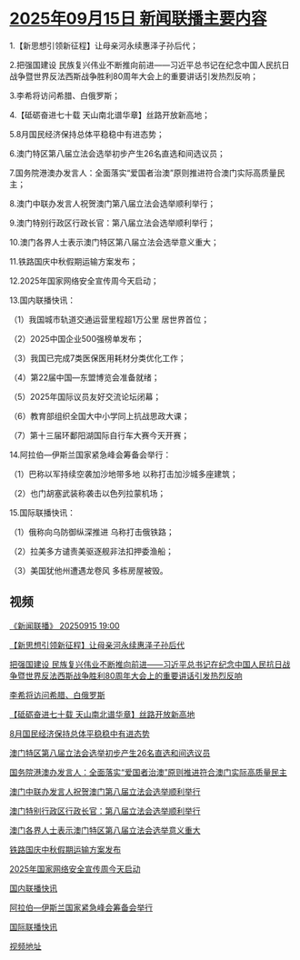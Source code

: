 # [2025年09月15日 新闻联播主要内容](https://tv.cctv.com/lm/xwlb/day/20250915.shtml)

1.【新思想引领新征程】让母亲河永续惠泽子孙后代；

2.把强国建设 民族复兴伟业不断推向前进——习近平总书记在纪念中国人民抗日战争暨世界反法西斯战争胜利80周年大会上的重要讲话引发热烈反响；

3.李希将访问希腊、白俄罗斯；

4.【砥砺奋进七十载 天山南北谱华章】丝路开放新高地；

5.8月国民经济保持总体平稳稳中有进态势；

6.澳门特区第八届立法会选举初步产生26名直选和间选议员；

7.国务院港澳办发言人：全面落实“爱国者治澳”原则推进符合澳门实际高质量民主；

8.澳门中联办发言人祝贺澳门第八届立法会选举顺利举行；

9.澳门特别行政区行政长官：第八届立法会选举顺利举行；

10.澳门各界人士表示澳门特区第八届立法会选举意义重大；

11.铁路国庆中秋假期运输方案发布；

12.2025年国家网络安全宣传周今天启动；

13.国内联播快讯：

（1）我国城市轨道交通运营里程超1万公里 居世界首位；

（2）2025中国企业500强榜单发布；

（3）我国已完成7类医保医用耗材分类优化工作；

（4）第22届中国—东盟博览会准备就绪；

（5）2025年国际议员友好交流论坛闭幕；

（6）教育部组织全国大中小学同上抗战思政大课；

（7）第十三届环鄱阳湖国际自行车大赛今天开赛；

14.阿拉伯—伊斯兰国家紧急峰会筹备会举行：

（1）巴称以军持续空袭加沙地带多地 以称打击加沙城多座建筑；

（2）也门胡塞武装称袭击以色列拉蒙机场；

15.国际联播快讯：

（1）俄称向乌防御纵深推进 乌称打击俄铁路；

（2）拉美多方谴责美驱逐舰非法扣押委渔船；

（3）美国犹他州遭遇龙卷风 多栋房屋被毁。

## 视频

[《新闻联播》 20250915 19:00](https://tv.cctv.com/2025/09/15/VIDEVWhk2NwxAZ3qCqgcqrTf250915.shtml)

[【新思想引领新征程】让母亲河永续惠泽子孙后代](https://tv.cctv.com/2025/09/15/VIDEGsOsdU7ShYXF492bRKYw250915.shtml)

[把强国建设 民族复兴伟业不断推向前进——习近平总书记在纪念中国人民抗日战争暨世界反法西斯战争胜利80周年大会上的重要讲话引发热烈反响](https://tv.cctv.com/2025/09/15/VIDEm2uzGVpxbrdaHYi1KTuN250915.shtml)

[李希将访问希腊、白俄罗斯](https://tv.cctv.com/2025/09/15/VIDE0mAqvWjxOJWx5RNNRDxb250915.shtml)

[【砥砺奋进七十载 天山南北谱华章】丝路开放新高地](https://tv.cctv.com/2025/09/15/VIDEx7OX6Cllnxpjidrd7h16250915.shtml)

[8月国民经济保持总体平稳稳中有进态势](https://tv.cctv.com/2025/09/15/VIDEGGsNvKNrdqxpFGfA59Pt250915.shtml)

[澳门特区第八届立法会选举初步产生26名直选和间选议员](https://tv.cctv.com/2025/09/15/VIDEwKFGjXbYwL50ksjup6EO250915.shtml)

[国务院港澳办发言人：全面落实“爱国者治澳”原则推进符合澳门实际高质量民主](https://tv.cctv.com/2025/09/15/VIDENfrZJ9YhJeiiJs4E4Qdd250915.shtml)

[澳门中联办发言人祝贺澳门第八届立法会选举顺利举行](https://tv.cctv.com/2025/09/15/VIDEJIkuFoYWNG0eREDpjbow250915.shtml)

[澳门特别行政区行政长官：第八届立法会选举顺利举行](https://tv.cctv.com/2025/09/15/VIDEY0KVvRB7hywdSC8LpWwT250915.shtml)

[澳门各界人士表示澳门特区第八届立法会选举意义重大](https://tv.cctv.com/2025/09/15/VIDE1uilgbcdgAAdDKFrwvW5250915.shtml)

[铁路国庆中秋假期运输方案发布](https://tv.cctv.com/2025/09/15/VIDEhhR4V6xNZ9UnbmreyxdX250915.shtml)

[2025年国家网络安全宣传周今天启动](https://tv.cctv.com/2025/09/15/VIDE1eo9AsCWkRdFRI0lhZRl250915.shtml)

[国内联播快讯](https://tv.cctv.com/2025/09/15/VIDETzMfXgGBkmBbgIDCuu08250915.shtml)

[阿拉伯—伊斯兰国家紧急峰会筹备会举行](https://tv.cctv.com/2025/09/15/VIDEtF2iPaUl4Vs8jxPSgC1C250915.shtml)

[国际联播快讯](https://tv.cctv.com/2025/09/15/VIDEOXcV8rFMa2ZmSg6petIi250915.shtml)

[视频地址](https://tv.cctv.com/lm/xwlb/day/20250915.shtml) 

